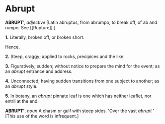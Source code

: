 # Abrupt

**ABRUPT**', _adjective_ \[Latin abruptus, from abrumpo, to break off, of ab and rumpo. See [[Rupture]].\]

**1.** Literally, broken off, or broken short.

Hence,

**2.** Steep, craggy; applied to rocks, precipices and the like.

**3.** Figuratively, sudden; without notice to prepare the mind for the event; as an _abrupt_ entrance and address.

**4.** Unconnected; having sudden transitions from one subject to another; as an _abrupt_ style.

**5.** In botany, an _abrupt_ pinnate leaf is one which has neither leaflet, nor entril at the end.

**ABRUPT'**, _noun_ A chasm or gulf with steep sides. 'Over the vast _abrupt_ ' \[This use of the word is infrequent.\]